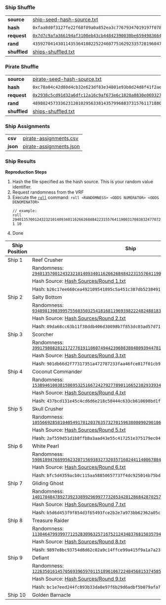 ### Ship Shuffle

|||
|---|---|
| **source** | [ship-seed-hash-source.txt](./ship-seed-hash-source.txt) |
| **hash** | `0xfaa8d0f3127fe22f68f09a0a852ea3c77679347019197f07815f3e6dd67efb8e` |
| **request** | [`0x7d7c9afa366194af3100eb43cb44842390030be659498366404e0c3f09082793`](https://etherscan.io/tx/0x7d7c9afa366194af3100eb43cb44842390030be659498366404e0c3f09082793) |
| **rand** | `43592704143011435364180225224607751629233572819604777517530508486652778690860a` |
| **shuffled** | [ships-shuffled.txt](./ships-shuffled.txt) |

### Pirate Shuffle

|||
|---|---|
| **source** | [pirate-seed-hash-source.txt](./pirate-seed-hash-source.txt) |
| **hash** | `0xc78a04c42d80d4cb32e623df83e34801e93b0d24d8f41f2aed381a29255be196` |
| **request** | [`0x2938c5cd91d32a6dfc12a16c9af673e6c1828a0830e0693274e6f4a30aecd339`](https://etherscan.io/tx/0x2938c5cd91d32a6dfc12a16c9af673e6c1828a0830e0693274e6f4a30aecd339) |
| **rand** | `48980245733362312010295633814357996883731576117188012338804232643504882592603` |
| **shuffled** | [ships-shuffled.txt](./ships-shuffled.txt) |

### Ship Assignments
|||
|---|---|
| **csv** | [pirate-assignments.csv](./pirate-assignments.csv) |
| **json** | [pirate-assignments.json](./pirate-assignments.json)

### Ship Results

**Reproduction Steps**

1. Hash the file specified as the hash source. This is your random value identifier.
2. Request randomness from the VRF
3. Execute the [`roll`](../scripts/roll) command: `roll <RANDOMNESS> <ODDS NUMERATOR> <ODDS DENOMINATOR>`
	```
	// example:
	roll 29401357001243232101409340116266268484223155764119003170838324770726389200946 1 10
	```
4. Done

| Ship Position | Ship | Result |
|---|---|---|
| Ship 1 | Reef Crusher | **SUNK** |
| | Randomness: [`29401357001243232101409340116266268484223155764119003170838324770726389200946`](https://etherscan.io/tx/0x26caed7782c874ba39f4132b1bae47ec8e894b37fd84a35d8b525b433252b77d) |
| | Hash Source: [Hash Sources/Round 1.txt](./Hash%20Sources/Round%201.txt) |
| | Hash: `b26c17ee660cea492109541895c5a451c387db52384911cf8a80471ece475af1` |
| Ship 2 | Salty Bottom | **SUNK** |
| | Randomness: [`93489813983995755603503254181681196939822248248818314025822544981779801577905`](https://etherscan.io/tx/0x6db2a47162c41da8d4a8089dc6b2f4ba3a3a661cc36c165c2ae5a47ed363cbd3) |
| | Hash Source: [Hash Sources/Round 2.txt](./Hash%20Sources/Round%202.txt) |
| | Hash: `09da68cc63b11f38ddb406d30098b7f853dc03ad57d715a333705c3569429931` |
| Ship 3 | Scorcher | **SUNK** |
| | Randomness: [`39917980828121727761911060749442396083804809394478101440406467716447895530513`](https://etherscan.io/tx/0x650520fe233a63bcedca3ebc6a3d58d5c46b3c03b5dd0a1c90d03fc8bc3eec26) |
| | Hash Source: [Hash Sources/Round 3.txt](./Hash%20Sources/Round%203.txt) |
| | Hash: `901db66d2f77317351a472787233faa46fce817f01cb99198643a346012ab1d1` |
| Ship 4 | Coconut Commander | **SUNK** |
| | Randomness: [`15389461003815869532516672427927789011665238293393477938936410757844262247144`](https://etherscan.io/tx/0x2ec0db5d30fe25a8c4dff300ab5e3ab75681bb6802d3067205e86b4b4ecb6d47) |
| | Hash Source: [Hash Sources/Round 4.txt](./Hash%20Sources/Round%204.txt) |
| | Hash: `437bcd131e45c4cd6d6e218c58444c633cb610698bd1f91752666a3ecc271b21` |
| Ship 5 | Skull Crusher | **SUNK** |
| | Randomness: [`105566928581040549170120376357327015963808090290186774611704897982415943520361`](https://etherscan.io/tx/0x3f7fd2b679e689e677ba402a17ff9fbd7ce218f1ab153bb045a20150673876d3) |
| | Hash Source: [Hash Sources/Round 5.txt](./Hash%20Sources/Round%205.txt) |
| | Hash: `2af559d51d1b8ffb8a3aad43e55c417251e375179ec049d3dd2d11359986033e` |
| Ship 6 | White Pearl | **SUNK** |
| | Randomness: [`59061894766995623207156938327320357168244114006788400456757254206114538101194`](https://etherscan.io/tx/0xb45f583ce690946353a20802c7f0fbc97a9f0326273481199463acd206a3492b) |
| | Hash Source: [Hash Sources/Round 6.txt](./Hash%20Sources/Round%206.txt) |
| | Hash: `bfc5d4359acb0c115aa58850657737f4dc925014b75bd78f92f5eebb674b780f` |
| Ship 7 | Gliding Ghost | **SUNK** |
| | Randomness: [`14017048478927392338992969977732053420128684287025719443876130390302378881426`](https://etherscan.io/tx/0xfb87ff33fa881ae74f126d59f13fd497de28964abf25838538c90ad1e7b0fd99) |
| | Hash Source: [Hash Sources/Round 7.txt](./Hash%20Sources/Round%207.txt) |
| | Hash: `b5d6d453f9f854d3f65493fce2b2e7a973bb62362a05c186e70d068ac4a9b031` |
| Ship 8 | Treasure Raider | **SUNK** |
| | Randomness: [`113046479939977125283096325716752124348376815035794501443781976102383414940211`](https://etherscan.io/tx/0x1443f73e32efbb6427fa68009293191c68d1d5b488c50e1eb69f542c253e7b42) |
| | Hash Source: [Hash Sources/Round 8.txt](./Hash%20Sources/Round%208.txt) |
| | Hash: `9897e8bc93754d8d62c02a9c14ffce99a415f9a1a7a23970a4e471ba4126f3f5` |
| Ship 9 | Defiant | **SUNK** |
| | Randomness: [`12263501614570569396597011518961067224845681537458528921900664255066262936307`](https://etherscan.io/tx/0x645e580d3c6b3e798b443b001ccf563786e0913c82c4675190ee9cda43c325cb) |
| | Hash Source: [Hash Sources/Round 9.txt](./Hash%20Sources/Round%209.txt) |
| | Hash: `bc1e7eed244fc893b33da0e97f6b29d6adbf5b079afa75c0de7e9de71676d253` |
| Ship 10 | Golden Barnacle | **VICTOR** |
